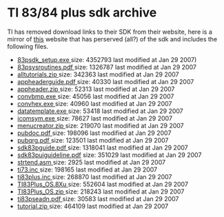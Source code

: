 # TI 83/84 plus sdk archive

TI has removed download links to their SDK from their website, here is a mirror of [this](https://isa.umh.es/calc/TI/TI83-84SDK/) website that has perserved (all?) of the sdk and includes the following files.


- [83psdk_setup.exe     ](https://github.com/HeronErin/TI83-84-sdk-archive/raw/main/83psdk_setup.exe     ) size: 4352793 last modified at Jan 29 2007)
- [83psysroutines.pdf   ](https://github.com/HeronErin/TI83-84-sdk-archive/raw/main/83psysroutines.pdf   ) size: 1326787 last modified at Jan 29 2007
- [alltutorials.zip     ](https://github.com/HeronErin/TI83-84-sdk-archive/raw/main/alltutorials.zip     ) size: 342363  last modified at Jan 29 2007
- [appheaderguide.pdf   ](https://github.com/HeronErin/TI83-84-sdk-archive/raw/main/appheaderguide.pdf   ) size: 40330   last modified at Jan 29 2007
- [appheader.zip        ](https://github.com/HeronErin/TI83-84-sdk-archive/raw/main/appheader.zip        ) size: 52313   last modified at Jan 29 2007
- [convbmp.exe          ](https://github.com/HeronErin/TI83-84-sdk-archive/raw/main/convbmp.exe          ) size: 45056   last modified at Jan 29 2007
- [convhex.exe          ](https://github.com/HeronErin/TI83-84-sdk-archive/raw/main/convhex.exe          ) size: 40960   last modified at Jan 29 2007
- [datatemplate.exe     ](https://github.com/HeronErin/TI83-84-sdk-archive/raw/main/datatemplate.exe     ) size: 53418   last modified at Jan 29 2007
- [icomsym.exe          ](https://github.com/HeronErin/TI83-84-sdk-archive/raw/main/icomsym.exe          ) size: 78627   last modified at Jan 29 2007
- [menucreator.zip      ](https://github.com/HeronErin/TI83-84-sdk-archive/raw/main/menucreator.zip      ) size: 219070  last modified at Jan 29 2007
- [pubdoc.pdf           ](https://github.com/HeronErin/TI83-84-sdk-archive/raw/main/pubdoc.pdf           ) size: 198096  last modified at Jan 29 2007
- [pubqrg.pdf           ](https://github.com/HeronErin/TI83-84-sdk-archive/raw/main/pubqrg.pdf           ) size: 123501  last modified at Jan 29 2007
- [sdk83pguide.pdf      ](https://github.com/HeronErin/TI83-84-sdk-archive/raw/main/sdk83pguide.pdf      ) size: 1318041 last modified at Jan 29 2007
- [sdk83puiguideline.pdf](https://github.com/HeronErin/TI83-84-sdk-archive/raw/main/sdk83puiguideline.pdf) size: 351029  last modified at Jan 29 2007
- [strtend.asm          ](https://github.com/HeronErin/TI83-84-sdk-archive/raw/main/strtend.asm          ) size: 2925    last modified at Jan 29 2007
- [ti73.inc             ](https://github.com/HeronErin/TI83-84-sdk-archive/raw/main/ti73.inc             ) size: 198165  last modified at Jan 29 2007
- [ti83plus.inc         ](https://github.com/HeronErin/TI83-84-sdk-archive/raw/main/ti83plus.inc         ) size: 268870  last modified at Jan 29 2007
- [TI83Plus_OS.8Xu      ](https://github.com/HeronErin/TI83-84-sdk-archive/raw/main/TI83Plus_OS.8Xu      ) size: 552604  last modified at Jan 29 2007
- [TI83Plus_OS.zip      ](https://github.com/HeronErin/TI83-84-sdk-archive/raw/main/TI83Plus_OS.zip      ) size: 218243  last modified at Jan 29 2007
- [ti83pseadn.pdf       ](https://github.com/HeronErin/TI83-84-sdk-archive/raw/main/ti83pseadn.pdf       ) size: 30583   last modified at Jan 29 2007
- [tutorial.zip         ](https://github.com/HeronErin/TI83-84-sdk-archive/raw/main/tutorial.zip         ) size: 464109  last modified at Jan 29 2007

